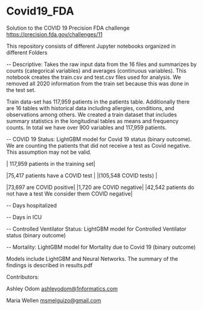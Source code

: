 # Covid19_FDA
Solution to the COVID 19 Precision FDA challenge https://precision.fda.gov/challenges/11

This repository consists of different Jupyter notebooks organized in different Folders

-- Descriptive: Takes the raw input data from the 16 files and summarizes by counts (categorical variables) and averages (continuous variables). This notebook creates the train.csv and test.csv files used for analysis. We removed all 2020 information from the train set because this was done in the test set.

Train data-set has 117,959 patients in the patients table. Additionally there are 16 tables with historical data including allergies, conditions, and observations among others. We created a train dataset that includes summary statistics in the longitudinal tables as means and frequency counts. In total we have over 900 variables and 117,959 patients.

-- COVID 19 Status: LightGBM model for Covid 19 status (binary outcome). We are counting the patients that did not receive a test as Covid negative. This assumption may not be valid.

| 117,959 patients in the training set|

|75,417 patients have a COVID test    |
|(105,548 COVID tests)                |

|73,697 are COVID positive|     |1,720 are COVID negative|  |42,542 patients do not have a test We consider them COVID negative|


-- Days hospitalized

-- Days in ICU

-- Controlled Ventilator Status: LightGBM model for Controlled Ventilator status (binary outcome)

-- Mortality: LightGBM model for Mortality due to Covid 19 (binary outcome)

Models include LightGBM and Neural Networks. The summary of the findings is described in results.pdf

Contributors:

Ashley Odom
ashleyodom@1nformatics.com

Maria Wellen
msmelguizo@gmail.com
